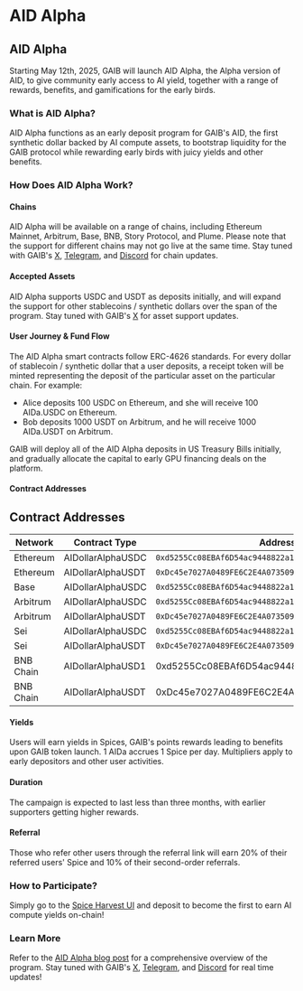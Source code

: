 # AID Alpha

## AID Alpha

Starting May 12th, 2025, GAIB will launch AID Alpha, the Alpha version of AID, to give community early access to AI yield, together with a range of rewards, benefits, and gamifications for the early birds.

### What is AID Alpha?

AID Alpha functions as an early deposit program for GAIB's AID, the first synthetic dollar backed by AI compute assets, to bootstrap liquidity for the GAIB protocol while rewarding early birds with juicy yields and other benefits.

### How Does AID Alpha Work?

#### Chains

AID Alpha will be available on a range of chains, including Ethereum Mainnet, Arbitrum, Base, BNB, Story Protocol, and Plume. Please note that the support for different chains may not go live at the same time. Stay tuned with GAIB's [X](https://x.com/gaib_ai), [Telegram](https://t.me/gaib_ai), and [Discord](https://discord.gg/gaibofficial) for chain updates.

#### Accepted Assets

AID Alpha supports USDC and USDT as deposits initially, and will expand the support for other stablecoins / synthetic dollars over the span of the program. Stay tuned with GAIB's [X](https://x.com/gaib_ai) for asset support updates.

#### User Journey & Fund Flow

The AID Alpha smart contracts follow ERC-4626 standards. For every dollar of stablecoin / synthetic dollar that a user deposits, a receipt token will be minted representing the deposit of the particular asset on the particular chain. For example:

* Alice deposits 100 USDC on Ethereum, and she will receive 100 AIDa.USDC on Ethereum.
* Bob deposits 1000 USDT on Arbitrum, and he will receive 1000 AIDa.USDT on Arbitrum.

GAIB will deploy all of the AID Alpha deposits in US Treasury Bills initially, and gradually allocate the capital to early GPU financing deals on the platform.

#### Contract Addresses

## Contract Addresses

| Network   | Contract Type     | Address                                      |
| --------- | ----------------- | -------------------------------------------- |
| Ethereum  | AIDollarAlphaUSDC | `0xd5255Cc08EBAf6D54ac9448822a18d8A3da29A42` |
| Ethereum  | AIDollarAlphaUSDT | `0xDc45e7027A0489FE6C2E4A0735097d8E6952A340` |
| Base      | AIDollarAlphaUSDC | `0xd5255Cc08EBAf6D54ac9448822a18d8A3da29A42` |
| Arbitrum  | AIDollarAlphaUSDC | `0xd5255Cc08EBAf6D54ac9448822a18d8A3da29A42` |
| Arbitrum  | AIDollarAlphaUSDT | `0xDc45e7027A0489FE6C2E4A0735097d8E6952A340` |
| Sei       | AIDollarAlphaUSDC | `0xd5255Cc08EBAf6D54ac9448822a18d8A3da29A42` |
| Sei       | AIDollarAlphaUSDT | `0xDc45e7027A0489FE6C2E4A0735097d8E6952A340` |
| BNB Chain | AIDollarAlphaUSD1 | 0xd5255Cc08EBAf6D54ac9448822a18d8A3da29A42   |
| BNB Chain | AIDollarAlphaUSDT | 0xDc45e7027A0489FE6C2E4A0735097d8E6952A340   |

#### Yields

Users will earn yields in Spices, GAIB's points rewards leading to benefits upon GAIB token launch. 1 AIDa accrues 1 Spice per day. Multipliers apply to early depositors and other user activities.

#### Duration

The campaign is expected to last less than three months, with earlier supporters getting higher rewards.

#### Referral

Those who refer other users through the referral link will earn 20% of their referred users' Spice and 10% of their second-order referrals.

### How to Participate?

Simply go to the [Spice Harvest UI](https://aid.gaib.ai/) and deposit to become the first to earn AI compute yields on-chain!

### Learn More

Refer to the [AID Alpha blog post](https://gaibofficial.medium.com/aid-alpha-the-spice-harvest-is-live-146f7e0548f3) for a comprehensive overview of the program. Stay tuned with GAIB's [X](https://x.com/gaib_ai), [Telegram](https://t.me/gaib_ai), and [Discord](https://discord.gg/gaibofficial) for real time updates!
